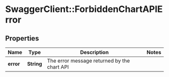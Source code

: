 # SwaggerClient::ForbiddenChartAPIError

## Properties
Name | Type | Description | Notes
------------ | ------------- | ------------- | -------------
**error** | **String** | The error message returned by the chart API | 


